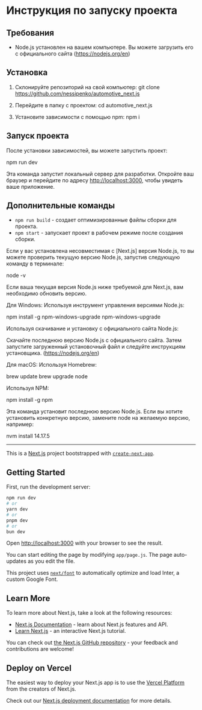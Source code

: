 # Инструкция по запуску проекта

## Требования

- Node.js установлен на вашем компьютере. Вы можете загрузить его с официального сайта (<https://nodejs.org/en>)

## Установка

1. Склонируйте репозиторий на свой компьютер:
git clone <https://github.com/nessipenko/automotive_next.js>

2. Перейдите в папку с проектом:
cd automotive_next.js

3. Установите зависимости с помощью npm:
npm i

## Запуск проекта

После установки зависимостей, вы можете запустить проект:

npm run dev

Эта команда запустит локальный сервер для разработки. Откройте ваш браузер и перейдите по адресу [http://localhost:3000](http://localhost:3000/auto), чтобы увидеть ваше приложение.

## Дополнительные команды

- `npm run build` - создает оптимизированные файлы сборки для проекта.
- `npm start` - запускает проект в рабочем режиме после создания сборки.

Если у вас установлена несовместимая с [Next.js] версия Node.js, то вы можете проверить текущую версию Node.js, запустив следующую команду в терминале:

node -v

Если ваша текущая версия Node.js ниже требуемой для Next.js, вам необходимо обновить версию.

Для Windows:
Используя инструмент управления версиями Node.js:

npm install -g npm-windows-upgrade
npm-windows-upgrade

Используя скачивание и установку с официального сайта Node.js:

Скачайте последнюю версию Node.js с официального сайта. Затем запустите загруженный установочный файл и следуйте инструкциям установщика.
(<https://nodejs.org/en>)

Для macOS:
Используя Homebrew:

brew update
brew upgrade node

Используя NPM:

npm install -g npm

Эта команда установит последнюю версию Node.js. Если вы хотите установить конкретную версию, замените node на желаемую версию, например:

nvm install 14.17.5

-------------------------------------------------------------------------------------
This is a [Next.js](https://nextjs.org/) project bootstrapped with [`create-next-app`](https://github.com/vercel/next.js/tree/canary/packages/create-next-app).

## Getting Started

First, run the development server:

```bash
npm run dev
# or
yarn dev
# or
pnpm dev
# or
bun dev
```

Open [http://localhost:3000](http://localhost:3000) with your browser to see the result.

You can start editing the page by modifying `app/page.js`. The page auto-updates as you edit the file.

This project uses [`next/font`](https://nextjs.org/docs/basic-features/font-optimization) to automatically optimize and load Inter, a custom Google Font.

## Learn More

To learn more about Next.js, take a look at the following resources:

- [Next.js Documentation](https://nextjs.org/docs) - learn about Next.js features and API.
- [Learn Next.js](https://nextjs.org/learn) - an interactive Next.js tutorial.

You can check out [the Next.js GitHub repository](https://github.com/vercel/next.js/) - your feedback and contributions are welcome!

## Deploy on Vercel

The easiest way to deploy your Next.js app is to use the [Vercel Platform](https://vercel.com/new?utm_medium=default-template&filter=next.js&utm_source=create-next-app&utm_campaign=create-next-app-readme) from the creators of Next.js.

Check out our [Next.js deployment documentation](https://nextjs.org/docs/deployment) for more details.
